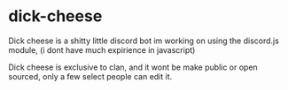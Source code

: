 # dick-cheese
Dick cheese is a shitty little discord bot im working on using the discord.js module, (i dont have much expirience in javascript)

Dick cheese is exclusive to clan, and it wont be make public or open sourced, only a few select people can edit it.
